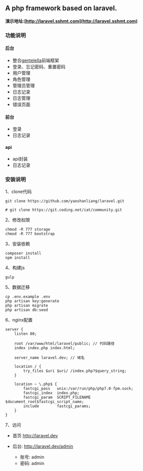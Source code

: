 ## A php framework based on laravel.
**演示地址:[http://laravel.sshmt.com](http://laravel.sshmt.com)**
### 功能说明

#### 后台

* 整合[gentelella](https://github.com/puikinsh/gentelella)前端框架
* 登录、忘记密码、重置密码
* 用户管理
* 角色管理
* 管理员管理
* 日志记录
* 日志管理
* 错误页面

#### 前台

* 登录
* 日志记录

#### api

* api封装
* 日志记录

### 安装说明

1、clone代码

    git clone https://github.com/yaoshanliang/laravel.git

    # git clone https://git.coding.net/iat/community.git
     
2、修改权限

    chmod -R 777 storage
    chmod -R 777 bootstrap
    
3、安装依赖

    composer install
    npm install
    
4、构建js

    gulp
    
5、数据迁移
    
    cp .env.example .env
    php artisan key:generate
    php artisan migrate
    php artisan db:seed
   
6、nginx配置
    
    server {
        listen 80;
    
        root /var/www/html/laravel/public; // 代码路径
        index index.php index.html;
    
        server_name laravel.dev; // 域名
    
        location / {
            try_files $uri $uri/ /index.php?$query_string;
        }
    
        location ~ \.php$ {
            fastcgi_pass   unix:/var/run/php/php7.0-fpm.sock;
            fastcgi_index  index.php;
            fastcgi_param  SCRIPT_FILENAME  $document_root$fastcgi_script_name;
            include        fastcgi_params;
        }
    }
    
7、访问

* 首页 http://laravel.dev
    
* 后台: http://laravel.dev/admin

  * 账号: admin
  * 密码: admin
